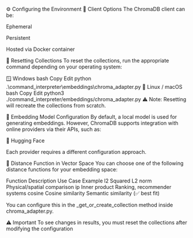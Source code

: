 ⚙️ Configuring the Environment
🧩 Client Options
The ChromaDB client can be:

Ephemeral

Persistent

Hosted via Docker container

🔄 Resetting Collections
To reset the collections, run the appropriate command depending on your operating system:

🪟 Windows
bash
Copy
Edit
python .\command_interpreter\embeddings\chroma_adapter.py
🐧 Linux / macOS
bash
Copy
Edit
python3 ./command_interpreter/embeddings/chroma_adapter.py
⚠️ Note: Resetting will recreate the collections from scratch.

🧠 Embedding Model Configuration
By default, a local model is used for generating embeddings. However, ChromaDB supports integration with online providers via their APIs, such as:

🤗 Hugging Face

Each provider requires a different configuration approach.

📐 Distance Function in Vector Space
You can choose one of the following distance functions for your embedding space:

Function	Description	Use Case Example
l2	Squared L2 norm	Physical/spatial comparison
ip	Inner product	Ranking, recommender systems
cosine	Cosine similarity	Semantic similarity (✅ best fit)

You can configure this in the _get_or_create_collection method inside chroma_adapter.py.

⚠️ Important
To see changes in results, you must reset the collections after modifying the configuration